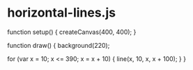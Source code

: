 # horizontal-lines.js

function setup() {
  createCanvas(400, 400);
}

function draw() {
  background(220);
	
  for (var x = 10; x <= 390; x = x + 10) {
    line(x, 10, x, x + 100);
  }
}
